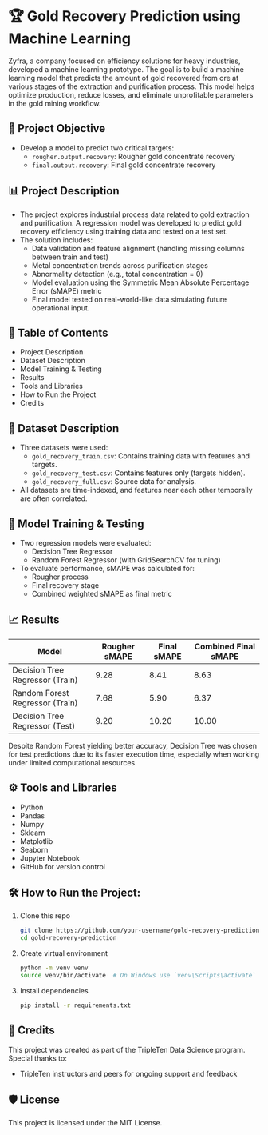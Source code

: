 # 🏆 Gold Recovery Prediction using Machine Learning
Zyfra, a company focused on efficiency solutions for heavy industries, developed a machine learning prototype. The goal is to build a machine learning model that predicts the amount of gold recovered from ore at various stages of the extraction and purification process. This model helps optimize production, reduce losses, and eliminate unprofitable parameters in the gold mining workflow. 

## 🎯 Project Objective
  - Develop a model to predict two critical targets:
      - `rougher.output.recovery`: Rougher gold concentrate recovery
      - `final.output.recovery`: Final gold concentrate recovery

## 📊 Project Description
  -  The project explores industrial process data related to gold extraction and purification. A regression model was developed to predict gold recovery efficiency using training data and tested on a test set.
  -  The solution includes:
     - Data validation and feature alignment (handling missing columns between train and test)
     - Metal concentration trends across purification stages
     - Abnormality detection (e.g., total concentration = 0)
     - Model evaluation using the Symmetric Mean Absolute Percentage Error (sMAPE) metric
     - Final model tested on real-world-like data simulating future operational input.

## 📄 Table of Contents
  - Project Description
  - Dataset Description
  - Model Training & Testing
  - Results
  - Tools and Libraries
  - How to Run the Project
  - Credits

## 📁 Dataset Description
  - Three datasets were used:
      - `gold_recovery_train.csv`: Contains training data with features and targets.
      - `gold_recovery_test.csv`: Contains features only (targets hidden).
      - `gold_recovery_full.csv`: Source data for analysis.
  - All datasets are time-indexed, and features near each other temporally are often correlated.

## 🧠 Model Training & Testing
  - Two regression models were evaluated:
      - Decision Tree Regressor
      - Random Forest Regressor (with GridSearchCV for tuning)
  - To evaluate performance, sMAPE was calculated for:
      - Rougher process
      - Final recovery stage
      - Combined weighted sMAPE as final metric

## 📈 Results
| Model                           | Rougher sMAPE | Final sMAPE | Combined Final sMAPE |
| ------------------------------- | ------------- | ----------- | -------------------- |
| Decision Tree Regressor (Train) | 9.28          | 8.41        | 8.63                 |
| Random Forest Regressor (Train) | 7.68          | 5.90        | 6.37                 |
| Decision Tree Regressor (Test)  | 9.20          | 10.20       | 10.00                |

Despite Random Forest yielding better accuracy, Decision Tree was chosen for test predictions due to its faster execution time, especially when working under limited computational resources.

## ⚙️ Tools and Libraries
- Python
- Pandas
- Numpy
- Sklearn
- Matplotlib
- Seaborn
- Jupyter Notebook
- GitHub for version control

## 🛠 How to Run the Project:
  1. Clone this repo
     ```bash
     git clone https://github.com/your-username/gold-recovery-prediction.git
     cd gold-recovery-prediction
  2. Create virtual environment
     ```bash
     python -m venv venv
     source venv/bin/activate  # On Windows use `venv\Scripts\activate`
  3. Install dependencies
     ```bash
     pip install -r requirements.txt

## 🤝 Credits
This project was created as part of the TripleTen Data Science program. Special thanks to: 
  - TripleTen instructors and peers for ongoing support and feedback

## 🛡️ License
This project is licensed under the MIT License.
